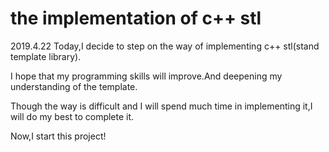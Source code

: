 # the implementation of c++ stl

2019.4.22
Today,I decide to step on the way of implementing c++ stl(stand template library).

I hope that my programming skills will improve.And deepening my understanding of the template.

Though the way is difficult and I will spend much time in implementing it,I will do my best to complete it.

Now,I start this project!
